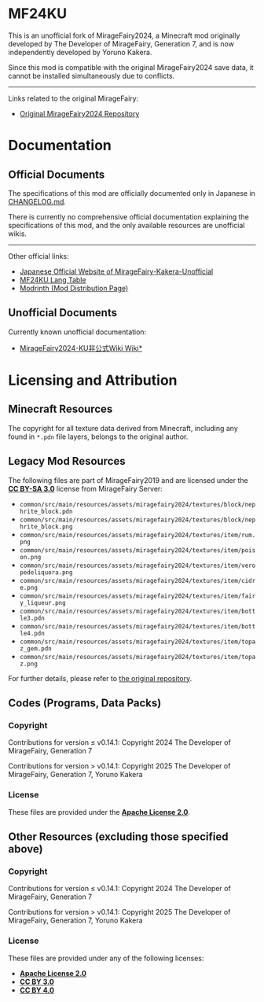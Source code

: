 # MF24KU

This is an unofficial fork of MirageFairy2024, a Minecraft mod originally developed by The Developer of MirageFairy, Generation 7, and is now independently developed by Yoruno Kakera.

Since this mod is compatible with the original MirageFairy2024 save data, it cannot be installed simultaneously due to conflicts.

---

Links related to the original MirageFairy:

- [Original MirageFairy2024 Repository](https://github.com/MirageFairy/MirageFairy2024)

# Documentation

## Official Documents

The specifications of this mod are officially documented only in Japanese in [CHANGELOG.md](CHANGELOG.md).

There is currently no comprehensive official documentation explaining the specifications of this mod, and the only available resources are unofficial wikis.

---

Other official links:

- [Japanese Official Website of MirageFairy-Kakera-Unofficial](https://miragefairy-kakera-unofficial.notion.site/)
- [MF24KU Lang Table](https://mirrgieriana.github.io/MirageFairy2024-Kakera-Unofficial/lang_table.html)
- [Modrinth (Mod Distribution Page)](https://modrinth.com/mod/miragefairy2024-kakera-unofficial)

## Unofficial Documents

Currently known unofficial documentation:

- [MirageFairy2024-KU非公式Wiki Wiki*](https://wikiwiki.jp/mifai2024/)

# Licensing and Attribution

## Minecraft Resources

The copyright for all texture data derived from Minecraft, including any found in `*.pdn` file layers, belongs to the original author.

## Legacy Mod Resources

The following files are part of MirageFairy2019 and are licensed under the **[CC BY-SA 3.0](https://creativecommons.org/licenses/by-sa/3.0/)** license from MirageFairy Server:

- `common/src/main/resources/assets/miragefairy2024/textures/block/nephrite_block.pdn`
- `common/src/main/resources/assets/miragefairy2024/textures/block/nephrite_block.png`
- `common/src/main/resources/assets/miragefairy2024/textures/item/rum.png`
- `common/src/main/resources/assets/miragefairy2024/textures/item/poison.png`
- `common/src/main/resources/assets/miragefairy2024/textures/item/veropedeliquora.png`
- `common/src/main/resources/assets/miragefairy2024/textures/item/cidre.png`
- `common/src/main/resources/assets/miragefairy2024/textures/item/fairy_liqueur.png`
- `common/src/main/resources/assets/miragefairy2024/textures/item/bottle3.pdn`
- `common/src/main/resources/assets/miragefairy2024/textures/item/bottle4.pdn`
- `common/src/main/resources/assets/miragefairy2024/textures/item/topaz_gem.pdn`
- `common/src/main/resources/assets/miragefairy2024/textures/item/topaz.png`

For further details, please refer to [the original repository](https://github.com/MirageFairy/MirageFairy2019).

## Codes (Programs, Data Packs)

### Copyright

Contributions for version ≤ v0.14.1: Copyright 2024 The Developer of MirageFairy, Generation 7

Contributions for version > v0.14.1: Copyright 2025 The Developer of MirageFairy, Generation 7, Yoruno Kakera

### License

These files are provided under the **[Apache License 2.0](LICENSE)**.

## Other Resources (excluding those specified above)

### Copyright

Contributions for version ≤ v0.14.1: Copyright 2024 The Developer of MirageFairy, Generation 7

Contributions for version > v0.14.1: Copyright 2025 The Developer of MirageFairy, Generation 7, Yoruno Kakera

### License

These files are provided under any of the following licenses:

- **[Apache License 2.0](LICENSE)**
- **[CC BY 3.0](https://creativecommons.org/licenses/by/3.0/)**
- **[CC BY 4.0](https://creativecommons.org/licenses/by/4.0/)**
